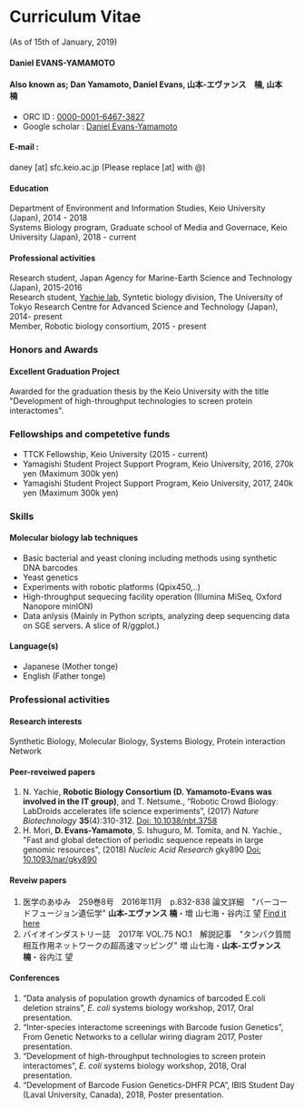 # Curriculum Vitae 
(As of 15th of January, 2019)

#### Daniel EVANS-YAMAMOTO
#### Also known as; Dan Yamamoto, Daniel Evans, 山本-エヴァンス　楠, 山本　楠
* ORC ID          :  [0000-0001-6467-3827](https://orcid.org/0000-0001-6467-3827)
* Google scholar  :  [Daniel Evans-Yamamoto](https://scholar.google.com/citations?user=w6Muoh8AAAAJ&hl=en&oi=ao)


#### E-mail : 
daney [at] sfc.keio.ac.jp (Please replace [at] with @)


#### Education
Department of Environment and Information Studies, Keio University (Japan), 2014 - 2018 <br>
Systems Biology program, Graduate school of Media and Governace, Keio University (Japan), 2018 - current <br>


#### Professional activities
Research student, Japan Agency for Marine-Earth Science and Technology (Japan), 2015-2016 <br>
Research student, [Yachie lab](http://yachie-lab.org), Syntetic biology division, The University of Tokyo Research Centre for Advanced Science and Technology (Japan), 2014- present <br>
Member, Robotic biology consortium, 2015 - present <br>



### Honors and Awards


#### Excellent Graduation Project
Awarded for the graduation thesis by the Keio University with the title "Development of high-throughput technologies to screen protein interactomes". <br>



### Fellowships and competetive funds
* TTCK Fellowship, Keio University (2015 - current)
* Yamagishi Student Project Support Program, Keio University, 2016, 270k yen (Maximum 300k yen)
* Yamagishi Student Project Support Program, Keio University, 2017, 240k yen (Maximum 300k yen)



### Skills


#### Molecular biology lab techniques 
* Basic bacterial and yeast cloning including methods using synthetic DNA barcodes
* Yeast genetics
* Experiments with robotic platforms (Qpix450,..) 
* High-throughput sequecing facility operation (Illumina MiSeq, Oxford Nanopore minION) 
* Data anlysis (Mainly in Python scripts, analyzing deep sequencing data on SGE servers. A slice of R/ggplot.) 


#### Language(s)
* Japanese (Mother tonge)
* English  (Father tonge)



### Professional activities


#### Research interests
Synthetic Biology, Molecular Biology, Systems Biology, Protein interaction Network


#### Peer-reveiwed papers
1. N. Yachie, **Robotic Biology Consortium (D. Yamamoto-Evans was involved in the IT group)**, and T. Netsume., “Robotic Crowd Biology: LabDroids accelerates life science
experiments”, (2017) _Nature Biotechnology_ **35**(4):310-312. [Doi: 10.1038/nbt.3758](https://www.nature.com/articles/nbt.3758)
2. H. Mori, **D. Evans-Yamamoto**, S. Ishuguro, M. Tomita, and N. Yachie., "Fast and global detection of periodic sequence repeats in large genomic resources", (2018) _Nucleic Acid Research_ gky890 [Doi: 10.1093/nar/gky890](https://academic.oup.com/nar/advance-article/doi/10.1093/nar/gky890/5124599) 


#### Reveiw papers
1. 医学のあゆみ　259巻8号　2016年11月　p.832-838 論文詳細　"バーコードフュージョン遺伝学" **山本-エヴァンス 楠**・増
山七海・谷内江 望 [Find it here](https://www.ishiyaku.co.jp/magazines/ayumi/AyumiArticleDetail.aspx?BC=925908&AC=16762)
2. バイオインダストリー誌　2017年 VOL.75 NO.1　解説記事　"タンパク質間相互作用ネットワークの超高速マッピング" 増
山七海・**山本-エヴァンス 楠**・谷内江 望


#### Conferences
1. “Data analysis of population growth dynamics of barcoded E.coli deletion strains”, _E. coli_ systems biology workshop, 2017, Oral presentation.
2. “Inter-species interactome screenings with Barcode fusion Genetics”, From Genetic Networks to a cellular wiring diagram
2017, Poster presentation.
3. “Development of high-throughput technologies to screen protein interactomes”, _E. coli_ systems biology workshop, 2018, Oral presentation.
4. “Development of Barcode Fusion Genetics-DHFR PCA”, IBIS Student Day (Laval University, Canada), 2018, Poster presentation.
